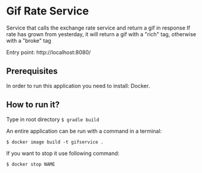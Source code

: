 # Gif Rate Service
Service that calls the exchange rate service and return a gif in response
If rate has grown from yesterday, it will return a gif with a "rich" tag,
otherwise with a "broke" tag

Entry point: http://localhost:8080/

## Prerequisites
In order to run this application you need to install: Docker.

## How to run it?

Type in root directory <code>$ gradle build</code>

An entire application can be run with a command in a terminal:

<code>$ docker image build -t gifservice .</code>

If you want to stop it use following command:

<code>$ docker stop NAME</code>



